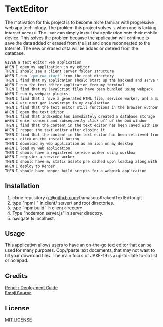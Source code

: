 # TextEditor

The motivation for this project is to become more familiar with progressive web app technology. 
The problem this project solves is when one is lacking internet access. The user can simply install the application onto their mobile device. This solves the problem because the application will continue to save the data added or erased from the list and once reconnected to the Internet. The new or erased data will be added or deteled from the database. 

```md
GIVEN a text editor web application  
WHEN I open my application in my editor  
THEN I should see a client server folder structure  
WHEN I run `npm run start` from the root directory  
THEN I find that my application should start up the backend and serve the client  
WHEN I run the text editor application from my terminal  
THEN I find that my JavaScript files have been bundled using webpack  
WHEN I run my webpack plugins  
THEN I find that I have a generated HTML file, service worker, and a manifest file  
WHEN I use next-gen JavaScript in my application  
THEN I find that the text editor still functions in the browser without errors  
WHEN I open the text editor  
THEN I find that IndexedDB has immediately created a database storage  
WHEN I enter content and subsequently click off of the DOM window  
THEN I find that the content in the text editor has been saved with IndexedDB  
WHEN I reopen the text editor after closing it  
THEN I find that the content in the text editor has been retrieved from our IndexedDB  
WHEN I click on the Install button   
THEN I download my web application as an icon on my desktop  
WHEN I load my web application  
THEN I should have a registered service worker using workbox  
WHEN I register a service worker  
THEN I should have my static assets pre cached upon loading along with subsequent pages and static assets  
WHEN I deploy to Render  
THEN I should have proper build scripts for a webpack application  
```

## Installation  

1. clone repository git@github.com:DamascusKraken/TextEditor.git
2. type "npm i " in client/ server/ and root directories.
3. type "npm build" in client directory
4. Type "nodemon server.js" in server directory. 
5. navigate to localhost.

## Usage 

This application allows users to have an on-the-go text editor that can be used for many purposes. Copy/paste text documents, that may not want to fill your download files. The main focus of JAKE-19 is a up-to-date to-do list or notepad. 

## Credits 

  [Render Deployment Guide](https://coding-boot-camp.github.io/full-stack/render/render-deployment-guide)  
  [Emoji Source](https://emojidb.org/bank-safe-emojis?utm_source=user_search_ec)

  ## License 
  [MIT LICENSE](https://choosealicense.com/licenses/mit/ "LICENSE")
